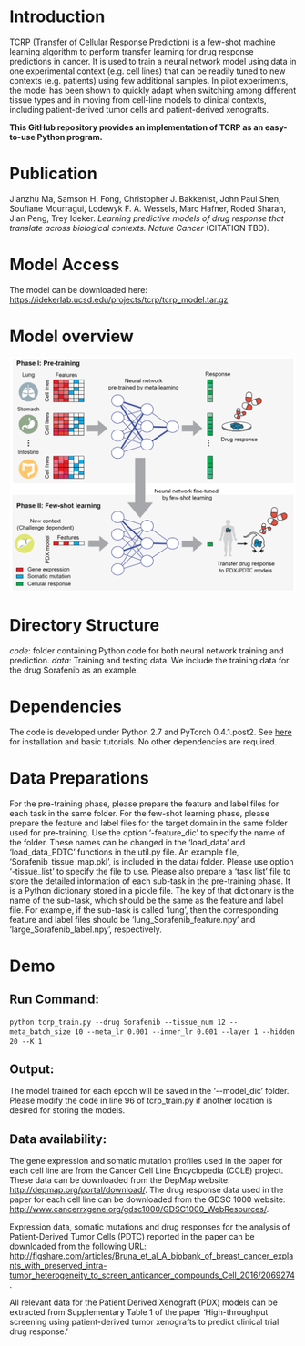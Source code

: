 # Introduction

TCRP (Transfer of Cellular Response Prediction) is a few-shot machine learning algorithm to perform transfer learning for drug response predictions in cancer. It is used to train a neural network model using data in one experimental context (e.g. cell lines) that can be readily tuned to new contexts (e.g. patients) using few additional samples. In pilot experiments, the model has been shown to quickly adapt when switching among different tissue types and in moving from cell-line models to clinical contexts, including patient-derived tumor cells and patient-derived xenografts.

**This GitHub repository provides an implementation of TCRP as an easy-to-use Python program.**

# Publication

Jianzhu Ma, Samson H. Fong, Christopher J. Bakkenist, John Paul Shen, Soufiane Mourragui, Lodewyk F. A. Wessels, Marc Hafner, Roded Sharan, Jian Peng, Trey Ideker.  *Learning predictive models of drug response that translate across biological contexts. Nature Cancer* (CITATION TBD).

# Model Access

The model can be downloaded here: https://idekerlab.ucsd.edu/projects/tcrp/tcrp_model.tar.gz

# Model overview
![Model overview](images/Figure1_github-01.png)

# Directory Structure

*code*: folder containing Python code for both neural network training and prediction.
*data*: Training and testing data. We include the training data for the drug Sorafenib as an example.

# Dependencies

The code is developed under Python 2.7 and PyTorch 0.4.1.post2. See [here](https://pytorch.org/) for installation and basic tutorials. No other dependencies are required.

# Data Preparations

For the pre-training phase, please prepare the feature and label files for each task in the same folder. For the few-shot learning phase, please prepare the feature and label files for the target domain in the same folder used for pre-training. Use the option ‘-feature_dic’ to specify the name of the folder. These names can be changed in the ‘load_data’ and ‘load_data_PDTC’ functions in the util.py file. An example file, ‘Sorafenib_tissue_map.pkl’, is included in the data/ folder. Please use option ‘-tissue_list’ to specify the file to use.
Please also prepare a ‘task list’ file to store the detailed information of each sub-task in the pre-training phase. It is a Python dictionary stored in a pickle file. The key of that dictionary is the name of the sub-task, which should be the same as the feature and label file. For example, if the sub-task is called ‘lung’, then the corresponding feature and label files should be ‘lung_Sorafenib_feature.npy’ and ‘large_Sorafenib_label.npy’, respectively. 

# Demo

## Run Command: 

```python tcrp_train.py --drug Sorafenib --tissue_num 12 --meta_batch_size 10 --meta_lr 0.001 --inner_lr 0.001 --layer 1 --hidden 20 --K 1```

## Output: 

The model trained for each epoch will be saved in the ‘--model_dic’ folder. Please modify the code in line 96 of tcrp_train.py if another location is desired for storing the models.

## Data availability: 

The gene expression and somatic mutation profiles used in the paper for each cell line are from the Cancer Cell Line Encyclopedia (CCLE) project. These data can be downloaded from the DepMap website: http://depmap.org/portal/download/. 
The drug response data used in the paper for each cell line can be downloaded from the GDSC 1000 website: http://www.cancerrxgene.org/gdsc1000/GDSC1000_WebResources/.

Expression data, somatic mutations and drug responses for the analysis of Patient-Derived Tumor Cells (PDTC) reported in the paper can be downloaded from the following URL: http://figshare.com/articles/Bruna_et_al_A_biobank_of_breast_cancer_explants_with_preserved_intra-tumor_heterogeneity_to_screen_anticancer_compounds_Cell_2016/2069274. 

All relevant data for the Patient Derived Xenograft (PDX) models can be extracted from Supplementary Table 1 of the paper ‘High-throughput screening using patient-derived tumor xenografts to predict clinical trial drug response.’

